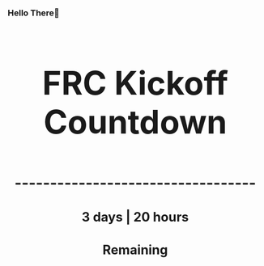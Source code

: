 ### Hello There👋

<!---START-TIMER--->
<h3 align='center' style='font-size: 64px;'>FRC Kickoff Countdown</h3>
<h3 align='center' style='font-size: 30px;'>----------------------------------</h3>
<h3 align='center' style='font-size: 25px;'>3 days | 20 hours</h3>
<h3 align='center' style='font-size: 25px;'>Remaining</h3>
<!---END-TIMER--->
